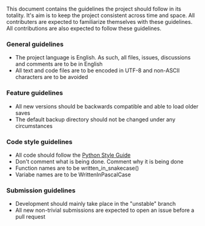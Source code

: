 This document contains the guidelines the project should follow in its totality. 
It's aim is to keep the project consistent across time and space.
All contributers are expected to familiarize themselves with these guidelines.
All contributions are also expected to follow these guidelines.

### General guidelines
- The project language is English. As such, all files, issues, discussions and comments are to be in English
- All text and code files are to be encoded in UTF-8 and non-ASCII characters are to be avoided

### Feature guidelines
- All new versions should be backwards compatible and able to load older saves
- The default backup directory should not be changed under any circumstances

### Code style guidelines
- All code should follow the [Python Style Guide](https://www.python.org/dev/peps/pep-0008/)
- Don't comment what is being done. Comment why it is being done
- Function names are to be written_in_snakecase()
- Variabe names are to be WrittenInPascalCase

### Submission guidelines
- Development should mainly take place in the "unstable" branch
- All new non-trivial submissions are expected to open an issue before a pull request
